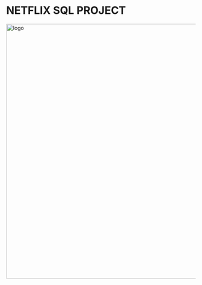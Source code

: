 # NETFLIX SQL PROJECT
<img width="2226" height="678" alt="logo" src="https://github.com/user-attachments/assets/ff2b549a-850a-4ce6-ac81-1bee9950eb13" />
